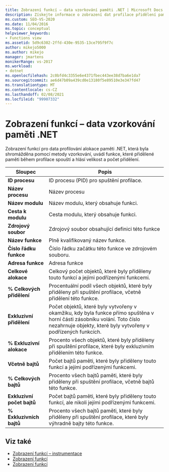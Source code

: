 ```yaml
---
title: Zobrazení funkcí – data vzorkování paměti .NET | Microsoft Docs
description: Získejte informace o zobrazení dat profilace přidělení paměti .NET, která byla shromážděna pomocí metody vzorkování.
ms.custom: SEO-VS-2020
ms.date: 11/04/2016
ms.topic: conceptual
helpviewer_keywords:
- Functions view
ms.assetid: 5d9c6302-2ffd-430e-9535-13ce795f9f7c
author: mikejo5000
ms.author: mikejo
manager: jmartens
monikerRange: vs-2017
ms.workload:
- dotnet
ms.openlocfilehash: 2c0bfd4c3355e6e4371fbec443ee38d7ba6e1da7
ms.sourcegitcommit: ae6d47b09a439cd0e13180f5e89510e3e347fd47
ms.translationtype: MT
ms.contentlocale: cs-CZ
ms.lasthandoff: 02/08/2021
ms.locfileid: "99907332"
---
```

# <a name="functions-view---net-memory-sampling-data"></a>Zobrazení funkcí – data vzorkování paměti .NET
Zobrazení funkcí pro data profilování alokace paměti .NET, která byla shromážděna pomocí metody vzorkování, uvádí funkce, které přidělené paměti během profilace spouští a hlásí velikost a počet přidělení.

|Sloupec|Popis|
|------------|-----------------|
|**ID procesu**|ID procesu (PID) pro spuštění profilace.|
|**Název procesu**|Název procesu|
|**Název modulu**|Název modulu, který obsahuje funkci.|
|**Cesta k modulu**|Cesta modulu, který obsahuje funkci.|
|**Zdrojový soubor**|Zdrojový soubor obsahující definici této funkce|
|**Název funkce**|Plně kvalifikovaný název funkce.|
|**Číslo řádku funkce**|Číslo řádku začátku této funkce ve zdrojovém souboru.|
|**Adresa funkce**|Adresa funkce|
|**Celkové alokace**|Celkový počet objektů, které byly přiděleny touto funkcí a jejími podřízenými funkcemi.|
|**% Celkových přidělení**|Procentuální podíl všech objektů, které byly přiděleny při spuštění profilace, včetně přidělení této funkce.|
|**Exkluzivní přidělení**|Počet objektů, které byly vytvořeny v okamžiku, kdy byla funkce přímo spuštěna v horní části zásobníku volání. Toto číslo nezahrnuje objekty, které byly vytvořeny v podřízených funkcích.|
|**% Exkluzivní alokace**|Procento všech objektů, které byly přiděleny při spuštění profilace, které byly exkluzivním přidělením této funkce.|
|**Včetně bajtů**|Počet bajtů paměti, které byly přiděleny touto funkcí a jejími podřízenými funkcemi.|
|**% Celkových bajtů**|Procento všech bajtů paměti, které byly přiděleny při spuštění profilace, včetně bajtů této funkce.|
|**Exkluzivní počet bajtů**|Počet bajtů paměti, které byly přiděleny touto funkcí, ale nikoli jejími podřízenými funkcemi.|
|**% Exkluzivních bajtů**|Procento všech bajtů paměti, které byly přiděleny při spuštění profilace, které byly výhradně bajty této funkce.|

## <a name="see-also"></a>Viz také
- [Zobrazení funkcí – instrumentace](../profiling/functions-view-dotnet-memory-instrumentation-data.md)
- [Zobrazení funkcí](../profiling/functions-view-sampling-data.md)
- [Zobrazení funkcí](../profiling/functions-view-instrumentation-data.md)
